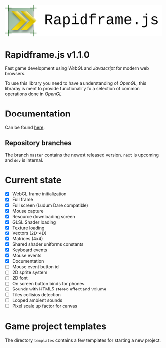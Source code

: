 ![extra](extra/logo.png)

# Rapidframe.js v1.1.0

Fast game development using *WebGL* and *Javascript* for modern web browsers.

To use this library you need to have a understanding of *OpenGL*, this libraray
is ment to provide functionallity fo a selection of common operations done in
*OpenGL*

# Documentation

Can be found [here](http://martus.se/rapidframe/doc/).

## Repository branches
The branch `master` contains the newest released version. `next` is upcoming and
`dev` is internal.

# Current state
 * [X] WebGL frame initialization
 * [X] Full frame
 * [X] Full screen (Ludum Dare compatible)
 * [X] Mouse capture
 * [X] Resource downloading screen
 * [X] GLSL Shader loading
 * [X] Texture loading
 * [X] Vectors (2D-4D)
 * [X] Matrices (4x4)
 * [X] Shared shader uniforms constants
 * [X] Keyboard events
 * [X] Mouse events
 * [X] Documentation
 * [ ] Mouse event button id
 * [ ] 2D sprite system
 * [ ] 2D font
 * [ ] On screen button binds for phones
 * [ ] Sounds with HTML5 stereo effect and volume
 * [ ] Tiles collisios detection
 * [ ] Looped ambient sounds
 * [ ] Pixel scale up factor for canvas

# Game project templates
The directory ```templates``` contains a few templates for starting a new project.

